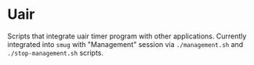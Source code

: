 # Uair
Scripts that integrate uair timer program with other applications. Currently
integrated into `smug` with "Management" session via `./management.sh` and `./stop-management.sh`
scripts.
